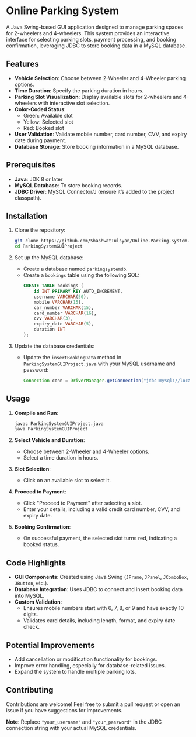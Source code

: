 # Online Parking System

A Java Swing-based GUI application designed to manage parking spaces for 2-wheelers and 4-wheelers. This system provides an interactive interface for selecting parking slots, payment processing, and booking confirmation, leveraging JDBC to store booking data in a MySQL database.

## Features

- **Vehicle Selection**: Choose between 2-Wheeler and 4-Wheeler parking options.
- **Time Duration**: Specify the parking duration in hours.
- **Parking Slot Visualization**: Display available slots for 2-wheelers and 4-wheelers with interactive slot selection.
- **Color-Coded Status**:
  - Green: Available slot
  - Yellow: Selected slot
  - Red: Booked slot
- **User Validation**: Validate mobile number, card number, CVV, and expiry date during payment.
- **Database Storage**: Store booking information in a MySQL database.

## Prerequisites

- **Java**: JDK 8 or later
- **MySQL Database**: To store booking records.
- **JDBC Driver**: MySQL Connector/J (ensure it’s added to the project classpath).

## Installation

1. Clone the repository:
    ```bash
    git clone https://github.com/ShashwatTulsyan/Online-Parking-System.git
    cd ParkingSystemGUIProject
    ```

2. Set up the MySQL database:
   - Create a database named `parkingsystemdb`.
   - Create a `bookings` table using the following SQL:
     ```sql
     CREATE TABLE bookings (
         id INT PRIMARY KEY AUTO_INCREMENT,
         username VARCHAR(50),
         mobile VARCHAR(15),
         car_number VARCHAR(15),
         card_number VARCHAR(16),
         cvv VARCHAR(3),
         expiry_date VARCHAR(5),
         duration INT
     );
     ```

3. Update the database credentials:
   - Update the `insertBookingData` method in `ParkingSystemGUIProject.java` with your MySQL username and password:
     ```java
     Connection conn = DriverManager.getConnection("jdbc:mysql://localhost:3306/parkingsystemdb", "your_username", "your_password");
     ```

## Usage

1. **Compile and Run**:
    ```bash
    javac ParkingSystemGUIProject.java
    java ParkingSystemGUIProject
    ```

2. **Select Vehicle and Duration**:
   - Choose between 2-Wheeler and 4-Wheeler options.
   - Select a time duration in hours.

3. **Slot Selection**:
   - Click on an available slot to select it.

4. **Proceed to Payment**:
   - Click "Proceed to Payment" after selecting a slot.
   - Enter your details, including a valid credit card number, CVV, and expiry date.

5. **Booking Confirmation**:
   - On successful payment, the selected slot turns red, indicating a booked status.

## Code Highlights

- **GUI Components**: Created using Java Swing (`JFrame`, `JPanel`, `JComboBox`, `JButton`, etc.).
- **Database Integration**: Uses JDBC to connect and insert booking data into MySQL.
- **Custom Validation**:
   - Ensures mobile numbers start with 6, 7, 8, or 9 and have exactly 10 digits.
   - Validates card details, including length, format, and expiry date check.

## Potential Improvements

- Add cancellation or modification functionality for bookings.
- Improve error handling, especially for database-related issues.
- Expand the system to handle multiple parking lots.

## Contributing

Contributions are welcome! Feel free to submit a pull request or open an issue if you have suggestions for improvements.

**Note**: Replace `"your_username"` and `"your_password"` in the JDBC connection string with your actual MySQL credentials.
